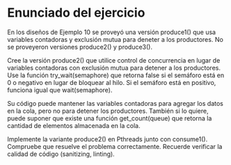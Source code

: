 # Enunciado del ejercicio

En los diseños de Ejemplo 10 se proveyó una versión produce1() que usa variables contadoras y exclusión mutua para deneter a los productores. No se proveyeron versiones produce2() y produce3().

Cree la versión produce2() que utilice control de concurrencia en lugar de variables contadoras con exclusión mutua para detener a los productores. Use la función try_wait(semaphore) que retorna false si el semáforo está en 0 o negativo en lugar de bloquear al hilo. Si el semáforo está en positivo, funciona igual que wait(semaphore).

Su código puede mantener las variables contadoras para agregar los datos en la cola, pero no para detener los productores. También si lo quiere, puede suponer que existe una función get_count(queue) que retorna la cantidad de elementos almacenada en la cola.

Implemente la variante produce2() en Pthreads junto con consume1(). Compruebe que resuelve el problema correctamente. Recuerde verificar la calidad de código (sanitizing, linting).
